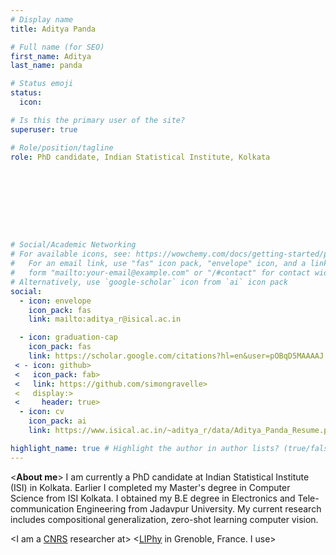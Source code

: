 ```yaml
---
# Display name
title: Aditya Panda

# Full name (for SEO)
first_name: Aditya
last_name: panda

# Status emoji
status:
  icon:

# Is this the primary user of the site?
superuser: true

# Role/position/tagline
role: PhD candidate, Indian Statistical Institute, Kolkata









# Social/Academic Networking
# For available icons, see: https://wowchemy.com/docs/getting-started/page-builder/#icons
#   For an email link, use "fas" icon pack, "envelope" icon, and a link in the
#   form "mailto:your-email@example.com" or "/#contact" for contact widget.
# Alternatively, use `google-scholar` icon from `ai` icon pack
social:
  - icon: envelope
    icon_pack: fas
    link: mailto:aditya_r@isical.ac.in

  - icon: graduation-cap
    icon_pack: fas
    link: https://scholar.google.com/citations?hl=en&user=pOBqD5MAAAAJ
 < - icon: github>
 <   icon_pack: fab>
 <   link: https://github.com/simongravelle>
 <   display:>
 <     header: true>
  - icon: cv
    icon_pack: ai
    link: https://www.isical.ac.in/~aditya_r/data/Aditya_Panda_Resume.pdf

highlight_name: true # Highlight the author in author lists? (true/false)
---
```

<**About me**>
I am currently a PhD candidate at Indian Statistical Institute (ISI) in Kolkata. Earlier I completed my Master's degree in Computer Science from ISI Kolkata. I obtained my B.E degree in Electronics and Tele-communication Engineering from Jadavpur University. My current research includes compositional generalization, zero-shot learning computer vision.

<I am a [CNRS](https://www.cnrs.fr/) researcher at>
<[LIPhy](https://liphy.univ-grenoble-alpes.fr/) in Grenoble, France. I use>
<molecular simulations to study fluids at interfaces and soft matter systems.>



